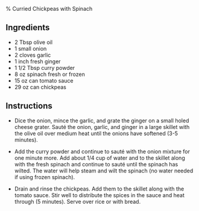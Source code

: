 % Curried Chickpeas with Spinach

## Ingredients

- 2 Tbsp olive oil
- 1 small onion 
- 2 cloves garlic 
- 1 inch fresh ginger 
- 1 1/2 Tbsp curry powder 
- 8 oz spinach fresh or frozen 
- 15 oz can tomato sauce 
- 29 oz can chickpeas 

## Instructions

- Dice the onion, mince the garlic, and grate the ginger on a small holed cheese grater. Sauté the onion, garlic, and ginger in a large skillet with the olive oil over medium heat until the onions have softened (3-5 minutes).

- Add the curry powder and continue to sauté with the onion mixture for one minute more. Add about 1/4 cup of water and to the skillet along with the fresh spinach and continue to sauté until the spinach has wilted. The water will help steam and wilt the spinach (no water needed if using frozen spinach).

- Drain and rinse the chickpeas. Add them to the skillet along with the tomato sauce. Stir well to distribute the spices in the sauce and heat through (5 minutes). Serve over rice or with bread.